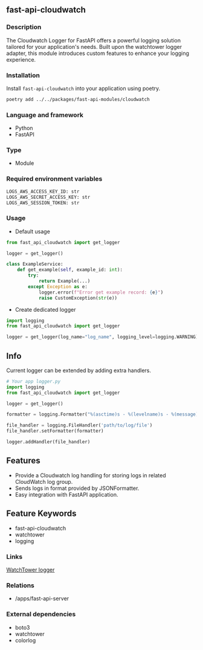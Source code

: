 ## fast-api-cloudwatch

### Description

The Cloudwatch Logger for FastAPI offers a powerful logging solution tailored for your application's needs. Built upon the watchtower logger adapter, this module introduces custom features to enhance your logging experience.

### Installation

Install `fast-api-cloudwatch` into your application using poetry.

```bash
poetry add ../../packages/fast-api-modules/cloudwatch
```

### Language and framework

- Python
- FastAPI

### Type
- Module

### Required environment variables
```bash
LOGS_AWS_ACCESS_KEY_ID: str
LOGS_AWS_SECRET_ACCESS_KEY: str
LOGS_AWS_SESSION_TOKEN: str
```

### Usage

- Default usage
```python
from fast_api_cloudwatch import get_logger

logger = get_logger()

class ExampleService:
    def get_example(self, example_id: int):
        try:
            return Example(...)
        except Exception as e:
            logger.error(f"Error get example record: {e}")
            raise CustomException(str(e))
```

- Create dedicated logger
```python
import logging
from fast_api_cloudwatch import get_logger

logger = get_logger(log_name="log_name", logging_level=logging.WARNING)
```

## Info

Current logger can be extended by adding extra handlers.

```python
# Your app logger.py
import logging
from fast_api_cloudwatch import get_logger

logger = get_logger()

formatter = logging.Formatter("%(asctime)s - %(levelname)s - %(message)s")

file_handler = logging.FileHandler('path/to/log/file')
file_handler.setFormatter(formatter)

logger.addHandler(file_handler)
```

## Features
- Provide a Cloudwatch log handling for storing logs in related CloudWatch log group.
- Sends logs in format provided by JSONFormatter.
- Easy integration with FastAPI application.


## Feature Keywords
- fast-api-cloudwatch
- watchtower
- logging

### Links
[WatchTower logger](https://kislyuk.github.io/watchtower/)

### Relations

- /apps/fast-api-server

### External dependencies

- boto3
- watchtower
- colorlog

